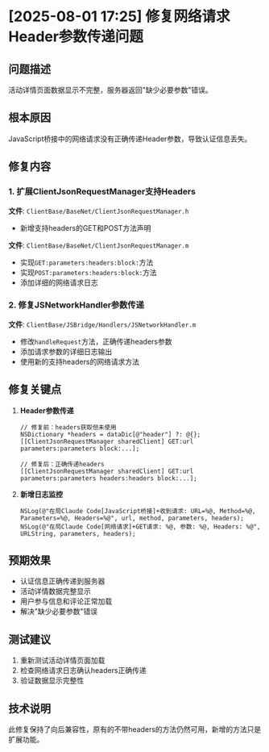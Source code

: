 # [2025-08-01 17:25] 修复网络请求Header参数传递问题

## 问题描述
活动详情页面数据显示不完整，服务器返回"缺少必要参数"错误。

## 根本原因
JavaScript桥接中的网络请求没有正确传递Header参数，导致认证信息丢失。

## 修复内容

### 1. 扩展ClientJsonRequestManager支持Headers
**文件**: `ClientBase/BaseNet/ClientJsonRequestManager.h`
- 新增支持headers的GET和POST方法声明

**文件**: `ClientBase/BaseNet/ClientJsonRequestManager.m`  
- 实现`GET:parameters:headers:block:`方法
- 实现`POST:parameters:headers:block:`方法
- 添加详细的网络请求日志

### 2. 修复JSNetworkHandler参数传递
**文件**: `ClientBase/JSBridge/Handlers/JSNetworkHandler.m`
- 修改`handleRequest`方法，正确传递headers参数
- 添加请求参数的详细日志输出
- 使用新的支持headers的网络请求方法

## 修复关键点

1. **Header参数传递**
   ```objc
   // 修复前：headers获取但未使用
   NSDictionary *headers = dataDic[@"header"] ?: @{};
   [[ClientJsonRequestManager sharedClient] GET:url parameters:parameters block:...];
   
   // 修复后：正确传递headers
   [[ClientJsonRequestManager sharedClient] GET:url parameters:parameters headers:headers block:...];
   ```

2. **新增日志监控**
   ```objc
   NSLog(@"在局Claude Code[JavaScript桥接]+收到请求: URL=%@, Method=%@, Parameters=%@, Headers=%@", url, method, parameters, headers);
   NSLog(@"在局Claude Code[网络请求]+GET请求: %@, 参数: %@, Headers: %@", URLString, parameters, headers);
   ```

## 预期效果
- 认证信息正确传递到服务器
- 活动详情数据完整显示
- 用户参与信息和评论正常加载
- 解决"缺少必要参数"错误

## 测试建议
1. 重新测试活动详情页面加载
2. 检查网络请求日志确认headers正确传递
3. 验证数据显示完整性

## 技术说明
此修复保持了向后兼容性，原有的不带headers的方法仍然可用，新增的方法只是扩展功能。